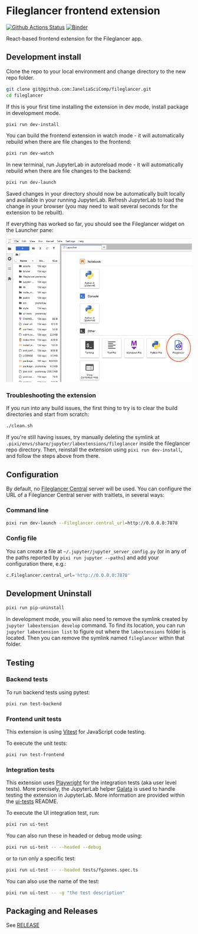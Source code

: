 # Fileglancer frontend extension

[![Github Actions Status](https://github.com/JaneliaSciComp/fileglancer/workflows/Build/badge.svg)](https://github.com/JaneliaSciComp/fileglancer/actions/workflows/build.yml)
[![Binder](https://mybinder.org/badge_logo.svg)](https://mybinder.org/v2/gh/JaneliaSciComp/fileglancer/main?urlpath=lab)

React-based frontend extension for the Fileglancer app.

## Development install

Clone the repo to your local environment and change directory to the new repo folder.

```bash
git clone git@github.com:JaneliaSciComp/fileglancer.git
cd fileglancer
```

If this is your first time installing the extension in dev mode, install package in development mode.

```bash
pixi run dev-install
```

You can build the frontend extension in watch mode - it will automatically rebuild when there are file changes to the frontend:

```bash
pixi run dev-watch
```

In new terminal, run JupyterLab in autoreload mode - it will automatically rebuild when there are file changes to the backend:

```bash
pixi run dev-launch
```

Saved changes in your directory should now be automatically built locally and available in your running JupyterLab. Refresh JupyterLab to load the change in your browser (you may need to wait several seconds for the extension to be rebuilt).

If everything has worked so far, you should see the Fileglancer widget on the Launcher pane:

![Screenshot of the JupyterLab Launcher panel. In the bottom section, titled "Other", the square tile with the title "Fileglancer" is circled](./assets/img/launcher.png)

### Troubleshooting the extension

If you run into any build issues, the first thing to try is to clear the build directories and start from scratch:

```bash
./clean.sh
```

If you're still having issues, try manually deleting the symlink at `.pixi/envs/share/jupyter/labextensions/fileglancer` inside the fileglancer repo directory. Then, reinstall the extension using `pixi run dev-install`, and follow the steps above from there.

## Configuration

By default, no [Fileglancer Central](https://github.com/JaneliaSciComp/fileglancer-central) server will be used.
You can configure the URL of a Fileglancer Central server with traitlets, in several ways:

### Command line

```bash
pixi run dev-launch --Fileglancer.central_url=http://0.0.0.0:7878
```

### Config file

You can create a file at `~/.jupyter/jupyter_server_config.py` (or in any of the paths reported by `pixi run jupyter --paths`) and add your configuration there, e.g.:

```python
c.Fileglancer.central_url='http://0.0.0.0:7878'
```

## Development Uninstall

```bash
pixi run pip-uninstall
```

In development mode, you will also need to remove the symlink created by `jupyter labextension develop`
command. To find its location, you can run `jupyter labextension list` to figure out where the `labextensions`
folder is located. Then you can remove the symlink named `fileglancer` within that folder.

## Testing

### Backend tests

To run backend tests using pytest:

```bash
pixi run test-backend
```

### Frontend unit tests

This extension is using [Vitest](https://vitest.dev/) for JavaScript code testing.

To execute the unit tests:

```bash
pixi run test-frontend
```

### Integration tests

This extension uses [Playwright](https://playwright.dev/docs/intro) for the integration tests (aka user level tests).
More precisely, the JupyterLab helper [Galata](https://github.com/jupyterlab/jupyterlab/tree/master/galata) is used to handle testing the extension in JupyterLab.
More information are provided within the [ui-tests](./ui-tests/README.md) README.

To execute the UI integration test, run:

```bash
pixi run ui-test
```

You can also run these in headed or debug mode using:

```bash
pixi run ui-test -- --headed --debug
```

or to run only a specific test:

```bash
pixi run ui-test -- --headed tests/fgzones.spec.ts
```

You can also use the name of the test:

```bash
pixi run ui-test -- -g "the test description"
```

## Packaging and Releases

See [RELEASE](RELEASE.md)
